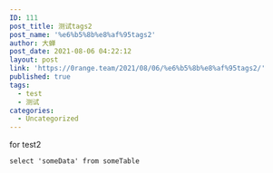 ```yaml
---
ID: 111
post_title: 测试tags2
post_name: '%e6%b5%8b%e8%af%95tags2'
author: 大蝉
post_date: 2021-08-06 04:22:12
layout: post
link: 'https://0range.team/2021/08/06/%e6%b5%8b%e8%af%95tags2/'
published: true
tags:
  - test
  - 测试
categories:
  - Uncategorized
---
```

<p>for test2</p>
<pre><code class="language-sql">select &#039;someData&#039; from someTable</code></pre>